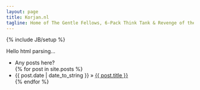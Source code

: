 ```yaml
---
layout: page
title: Korjan.nl
tagline: Home of The Gentle Fellows, 6-Pack Think Tank & Revenge of the Nerds Inc.
---
```

{% include JB/setup %}

Hello html parsing...

<ul class="posts">
	<li>Any posts here?</li>
  {% for post in site.posts %}
    <li><span>{{ post.date | date_to_string }}</span> &raquo; <a href="{{ BASE_PATH }}{{ post.url }}">{{ post.title }}</a></li>
  {% endfor %}
</ul>